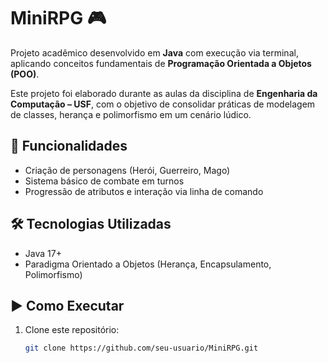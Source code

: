 # MiniRPG 🎮

Projeto acadêmico desenvolvido em **Java** com execução via terminal, aplicando conceitos fundamentais de **Programação Orientada a Objetos (POO)**.  

Este projeto foi elaborado durante as aulas da disciplina de **Engenharia da Computação – USF**, com o objetivo de consolidar práticas de modelagem de classes, herança e polimorfismo em um cenário lúdico.  

## 🚀 Funcionalidades
- Criação de personagens (Herói, Guerreiro, Mago)  
- Sistema básico de combate em turnos  
- Progressão de atributos e interação via linha de comando  

## 🛠️ Tecnologias Utilizadas
- Java 17+  
- Paradigma Orientado a Objetos (Herança, Encapsulamento, Polimorfismo)  

## ▶️ Como Executar
1. Clone este repositório:  
   ```bash
   git clone https://github.com/seu-usuario/MiniRPG.git

